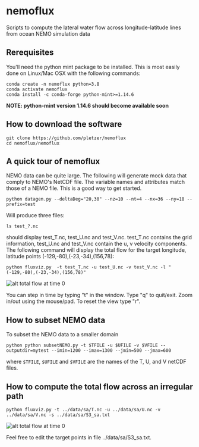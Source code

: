 # nemoflux

Scripts to compute the lateral water flow across longitude-latitude lines from ocean NEMO simulation data

## Rerequisites

You'll need the python mint package to be installed. This is most easily done on Linux/Mac OSX with the following commands:
```
conda create -n nemoflux python=3.8
conda activate nemoflux
conda install -c conda-forge python-mint>=1.14.6
```
**NOTE: python-mint version 1.14.6 should become available soon**

## How to download the software

```
git clone https://github.com/pletzer/nemoflux
cd nemoflux/nemoflux
```

## A quick tour of nemoflux

NEMO data can be quite large. The following will generate mock data that comply to NEMO's NetCDF file. The variable names and attributes match those of a NEMO file. This is a good way to get started. 
```
python datagen.py --deltaDeg="20,30" --nz=10 --nt=4 --nx=36 --ny=18 --prefix=test
```
Will produce three files:
```
ls test_?.nc
```
should display test_T.nc, test_U.nc	and test_V.nc. test_T.nc contains the grid information, test_U.nc and test_V.nc contain the u, v velocity components. The following command will display the total flow for the target longitude, latitude points (-129,-80),(-23,-34),(156,78):
```
python fluxviz.py  -t test_T.nc -u test_U.nc -v test_V.nc -l "(-129,-80),(-23,-34),(156,78)"
```

![alt total flow at time 0](https://github.com/pletzer/nemoflux/blob/main/picture/simple.png?raw=true)

You can step in time by typing "t" in the window. Type "q" to quit/exit. Zoom in/out using the mouse/pad. To reset the view type "r".


## How to subset NEMO data

To subset the NEMO data to a smaller domain
```
python python subsetNEMO.py -t $TFILE -u $UFILE -v $VFILE --outputdir=mytest --imin=1200 --imax=1300 --jmin=500 --jmax=600
```
where `$TFILE`, `$UFILE` and `$VFILE` are the names of the T, U, and V netCDF files. 

## How to compute the total flow across an irregular path

```
python fluxviz.py -t ../data/sa/T.nc -u ../data/sa/U.nc -v ../data/sa/V.nc -s ../data/sa/S3_sa.txt
```
![alt total flow at time 0](https://github.com/pletzer/nemoflux/blob/main/picture/sa.png?raw=true)

Feel free to edit the target points in file ../data/sa/S3_sa.txt. 